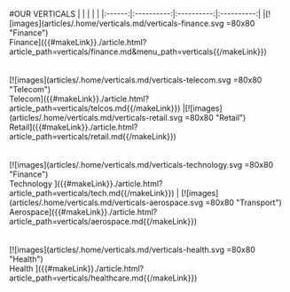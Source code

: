 <div class="home-verticals" markdown="1">
#OUR VERTICALS
|   |   |   |   |
|:------:|:----------:|:----------:|:----------:|
|[![images](articles/.home/verticals.md/verticals-finance.svg =80x80 "Finance") <br/> Finance]({{#makeLink}}./article.html?article_path=verticals/finance.md&menu_path=verticals{{/makeLink}}) <br/> <br/> <br/>  [![images](articles/.home/verticals.md/verticals-telecom.svg =80x80 "Telecom") <br/> Telecom]({{#makeLink}}./article.html?article_path=verticals/telcos.md{{/makeLink}}) |[![images](articles/.home/verticals.md/verticals-retail.svg =80x80 "Retail") <br/> Retail]({{#makeLink}}./article.html?article_path=verticals/retail.md{{/makeLink}})<br/><br/><br/> [![images](articles/.home/verticals.md/verticals-technology.svg =80x80 "Finance") <br/>  Technology ]({{#makeLink}}./article.html?article_path=verticals/tech.md{{/makeLink}}) | [![images](articles/.home/verticals.md/verticals-aerospace.svg =80x80  "Transport") <br/>  Aerospace]({{#makeLink}}./article.html?article_path=verticals/aerospace.md{{/makeLink}}) <br/><br/><br/> [![images](articles/.home/verticals.md/verticals-health.svg =80x80 "Health") <br/> Health ]({{#makeLink}}./article.html?article_path=verticals/healthcare.md{{/makeLink}}) 
</div>